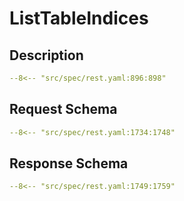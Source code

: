# ListTableIndices

## Description

```yaml
--8<-- "src/spec/rest.yaml:896:898"
```

## Request Schema

```yaml
--8<-- "src/spec/rest.yaml:1734:1748"
```
## Response Schema

```yaml
--8<-- "src/spec/rest.yaml:1749:1759"
```
